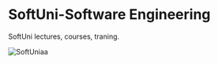 # SoftUni-Software Engineering
SoftUni lectures, courses, traning.

![SoftUniaa](https://user-images.githubusercontent.com/106158536/170100579-0d02f975-ae67-4dc6-a694-b5dc23b8c1bc.jpg)
